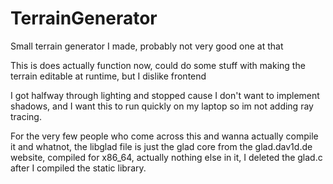 # TerrainGenerator

Small terrain generator I made, probably not very good one at that

This is does actually function now, could do some stuff with making the terrain editable at runtime, but I dislike frontend

I got halfway through lighting and stopped cause I don't want to implement shadows, and I want this to run quickly on my laptop so im not adding ray tracing.

For the very few people who come across this and wanna actually compile it and whatnot, the libglad file is just the glad core from the glad.dav1d.de website, compiled for x86_64, actually nothing else in it, I deleted the glad.c after I compiled the static library.
